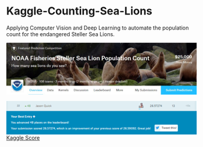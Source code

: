 # Kaggle-Counting-Sea-Lions
Applying Computer Vision and Deep Learning to automate the population count for the endangered Steller Sea Lions.

[//]: # (Image References)

[im01]: ./github_pics/sea_lion_banner.jpg "Sea Lion Banner"
[im02]: ./github_pics/sea_lion_rank.png "Kaggle Sea Lion Rank"

![alt text][im01]

<a href="url"><img src="./github_pics/sea_lion_rank.png" align="left" width="1000" ></a>

[Kaggle Score](https://www.kaggle.com/jasonquick)


